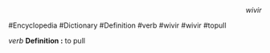 
<div align="right"><i>wivir</i></div>

#Encyclopedia #Dictionary #Definition #verb #wivir #wivir #topull

*verb*
**Definition :** to pull